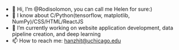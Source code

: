 - 👋 Hi, I’m @Rodisolomon, you can call me Helen for sure:)
- 👀 I know about C/Python(tensorflow, matplotlib, NumPy)/CSS/HTML/ReactJS
- 🌱 I’m currently working on website application development, data pipeline creation, and deep learning
- 📫 How to reach me: hanzhit@uchicago.edu

<!---
Rodisolomon/Rodisolomon is a ✨ special ✨ repository because its `README.md` (this file) appears on your GitHub profile.
You can click the Preview link to take a look at your changes.
--->
